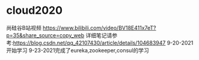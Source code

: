 # cloud2020 
尚硅谷B站视频 https://www.bilibili.com/video/BV18E411x7eT?p=35&share_source=copy_web
详细笔记请参考:https://blog.csdn.net/qq_42107430/article/details/104683947
9-20-2021开始学习
9-23-2021完成了eureka,zookeeper,consul的学习
